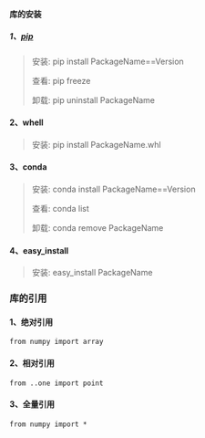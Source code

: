 #### 库的安装
##### 1、[pip](https://pypi.org/)
>安装:  pip install PackageName==Version
>
>查看:  pip freeze
>
>卸载:  pip uninstall PackageName
#### 2、whell
>安装:  pip install PackageName.whl
#### 3、conda
>安装:  conda install PackageName==Version
>
>查看:  conda list
>
>卸载:  conda remove PackageName
#### 4、easy_install
>安装:  easy_install PackageName

### 库的引用
#### 1、绝对引用

```
from numpy import array
```
#### 2、相对引用
```
from ..one import point
```
#### 3、全量引用
```
from numpy import *
```

#### 




